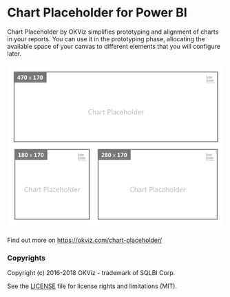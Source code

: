 # Chart Placeholder for Power BI

Chart Placeholder by OKViz simplifies prototyping and alignment of charts in your reports. You can use it in the prototyping phase, allocating the available space of your canvas to different elements that you will configure later.

![alt tag](screenshot.png)

Find out more on https://okviz.com/chart-placeholder/


### Copyrights

Copyright (c) 2016-2018 OKViz - trademark of SQLBI Corp.

See the [LICENSE](/LICENSE) file for license rights and limitations (MIT).
